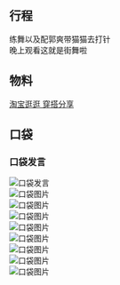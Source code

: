 ## 行程
练舞以及配郭爽带猫猫去打针<br>
晚上观看这就是街舞啦

## 物料
[淘宝逛逛 穿搭分享](https://weibo.com/6182733870/Kwcmdp6BD)
## 口袋
### 口袋发言
![口袋发言](./pocket48/imgs/messages1.jpeg)<br>
![口袋图片](./pocket48/imgs/P1.jpeg)<br>
![口袋图片](./pocket48/imgs/P2.jpeg)<br>
![口袋图片](./pocket48/imgs/P3.jpeg)<br>
![口袋图片](./pocket48/imgs/P4.jpeg)<br>
![口袋图片](./pocket48/imgs/P5.jpeg)<br>
![口袋图片](./pocket48/imgs/P6.jpeg)<br>
![口袋图片](./pocket48/imgs/P7.jpeg)<br>
![口袋图片](./pocket48/imgs/P8.jpeg)<br>